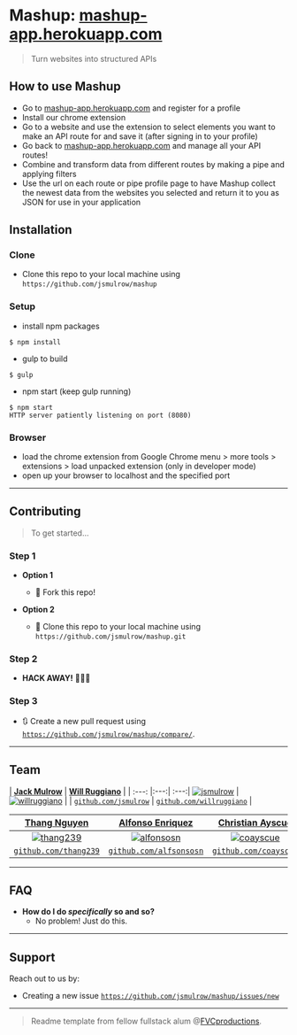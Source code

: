# Mashup: <a href="http://mashup-app.herokuapp.com">mashup-app.herokuapp.com</a>

> Turn websites into structured APIs

## How to use Mashup
- Go to <a href="http://mashup-app.herokuapp.com">mashup-app.herokuapp.com</a> and register for a profile
- Install our chrome extension
- Go to a website and use the extension to select elements you want to make an API route for and save it (after signing in to your profile)
- Go back to <a href="http://mashup-app.herokuapp.com">mashup-app.herokuapp.com</a> and manage all your API routes!
- Combine and transform data from different routes by making a pipe and applying filters
- Use the url on each route or pipe profile page to have Mashup collect the newest data from the websites you selected and return it to you as JSON for use in your application

## Installation

### Clone

- Clone this repo to your local machine using `https://github.com/jsmulrow/mashup`

### Setup

- install npm packages

```shell
$ npm install
```

- gulp to build

```shell
$ gulp
```

- npm start (keep gulp running)

```shell
$ npm start
HTTP server patiently listening on port (8080)
```

### Browser

- load the chrome extension from Google Chrome menu > more tools > extensions > load unpacked extension (only in developer mode)
- open up your browser to localhost and the specified port

---

## Contributing

> To get started...

### Step 1

- **Option 1**
    - 🍴 Fork this repo!

- **Option 2**
    - 👯 Clone this repo to your local machine using `https://github.com/jsmulrow/mashup.git`

### Step 2

- **HACK AWAY!** 🔨🔨🔨

### Step 3

- 🔃 Create a new pull request using <a href="https://github.com/jsmulrow/mashup/compare/" target="_blank">`https://github.com/jsmulrow/mashup/compare/`</a>.

---

## Team

| <a href="github.com/jsmulrow" target="_blank">**Jack Mulrow**</a> | <a href="github.com/willruggiano" target="_blank">**Will Ruggiano**</a> |
| :---: |:---:| :---:|
[![jsmulrow](https://avatars0.githubusercontent.com/u/11140174?v=3&s=200)](github.com/jsmulrow)    | [![willruggiano](https://avatars1.githubusercontent.com/u/11872440?v=3&s=200)](github.com/willruggiano)    |
| <a href="http://github.com/jsmulrow" target="_blank">`github.com/jsmulrow`</a> | <a href="http://github.com/willruggiano" target="_blank">`github.com/willruggiano`</a> |

| <a href="github.com/thang239" target="_blank">**Thang Nguyen**</a> | <a href="github.com/alfsonsosn" target="_blank">**Alfonso Enriquez**</a> | <a href="github.com/coayscue" target="_blank">**Christian Ayscue**</a> 
| :---: |:---:| :---:|
| [![thang239](https://avatars1.githubusercontent.com/u/11095933?v=3&s=200)](github.com/thang239)    | [![alfonsosn](https://avatars1.githubusercontent.com/u/7824950?v=3&s=200)](github.com/alfsonsosn) | [![coayscue](https://avatars2.githubusercontent.com/u/11601141?v=3&s=200)](github.com/coayscue)  | 
| <a href="http://github.com/thang239" target="_blank">`github.com/thang239`</a> | <a href="http://github.com/alfonsosn" target="_blank">`github.com/alfsonsosn`</a> | <a href="http://github.com/coayscue" target="_blank">`github.com/coayscue`</a>

---

## FAQ

- **How do I do *specifically* so and so?**
    - No problem! Just do this.

---

## Support

Reach out to us by:

- Creating a new issue  <a href="https://github.com/jsmulrow/mashup/issues/new" target="_blank">`https://github.com/jsmulrow/mashup/issues/new`</a>

---

> Readme template from fellow fullstack alum @<a href="http://fvcproductions.com" target="_blank">FVCproductions</a>.
